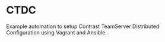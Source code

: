 CTDC
========
Example automation to setup Contrast TeamServer Distributed Configuration using Vagrant and Ansible.  
 